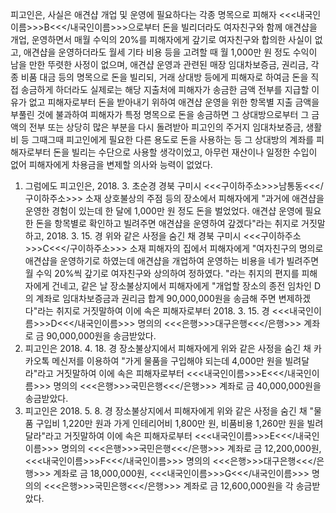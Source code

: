 피고인은, 사실은 애견샵 개업 및 운영에 필요하다는 각종 명목으로 피해자 <<<내국인이름>>>B<<</내국인이름>>>으로부터 돈을 빌리더라도 여자친구와 함께 애견샵을 개업, 운영하면서 매월 수익의 20%를 피해자에게 갚기로 여자친구와 합의한 사실이 없고, 애견샵을 운영하더라도 월세 기타 비용 등을 고려할 때 월 1,000만 원 정도 수익이 남을 만한 뚜렷한 사정이 없으며, 애견샵 운영과 관련된 매장 임대차보증금, 권리금, 각종 비품 대금 등의 명목으로 돈을 빌리되, 거래 상대방 등에게 피해자로 하여금 돈을 직접 송금하게 하더라도 실제로는 해당 지출처에 피해자가 송금한 금액 전부를 지급할 이유가 없고 피해자로부터 돈을 받아내기 위하여 애견샵 운영을 위한 항목별 지출 금액을 부풀린 것에 불과하여 피해자가 특정 명목으로 돈을 송금하면 그 상대방으로부터 그 금액의 전부 또는 상당히 많은 부분을 다시 돌려받아 피고인의 주거지 임대차보증금, 생활비 등 그때그때 피고인에게 필요한 다른 용도로 돈을 사용하는 등 그 상대방의 계좌를 피해자로부터 돈을 빌리는 수단으로 사용할 생각이었고, 아무런 재산이나 일정한 수입이 없어 피해자에게 차용금을 변제할 의사와 능력이 없었다.
1. 그럼에도 피고인은, 2018. 3. 초순경 경북 구미시 <<<구이하주소>>>남통동<<</구이하주소>>> 소재 상호불상의 주점 등의 장소에서 피해자에게 "과거에 애견샵을 운영한 경험이 있는데 한 달에 1,000만 원 정도 돈을 벌었었다. 애견샵 운영에 필요한 돈을 항목별로 확인하고 빌려주면 애견샵을 운영하여 갚겠다"라는 취지로 거짓말하고, 2018. 3. 15. 경 위와 같은 사정을 숨긴 채 경북 구미시 <<<구이하주소>>>C<<</구이하주소>>> 소재 피해자의 집에서 피해자에게 "여자친구의 명의로 애견샵을 운영하기로 하였는데 애견샵을 개업하여 운영하는 비용을 네가 빌려주면 월 수익 20%씩 갚기로 여자친구와 상의하여 정하였다. "라는 취지의 편지를 피해자에게 건네고, 같은 날 장소불상지에서 피해자에게 "개업할 장소의 종전 임차인 D의 계좌로 임대차보증금과 권리금 합계 90,000,000원을 송금해 주면 변제하겠다"라는 취지로 거짓말하여 이에 속은 피해자로부터 2018. 3. 15. 경 <<<내국인이름>>>D<<</내국인이름>>> 명의의 <<<은행>>>대구은행<<</은행>>> 계좌로 금 90,000,000원을 송금받았다.
2. 피고인은 2018. 4. 18. 경 장소불상지에서 피해자에게 위와 같은 사정을 숨긴 채 카카오톡 메신저를 이용하여 "가게 물품을 구입해야 되는데 4,000만 원을 빌려달라"라고 거짓말하여 이에 속은 피해자로부터 <<<내국인이름>>>E<<</내국인이름>>> 명의의 <<<은행>>>국민은행<<</은행>>> 계좌로 금 40,000,000원을 송금받았다.
3. 피고인은 2018. 5. 8. 경 장소불상지에서 피해자에게 위와 같은 사정을 숨긴 채 "물품 구입비 1,220만 원과 가게 인테리어비 1,800만 원, 비품비용 1,260만 원을 빌려달라"라고 거짓말하여 이에 속은 피해자로부터 <<<내국인이름>>>E<<</내국인이름>>> 명의의 <<<은행>>>국민은행<<</은행>>> 계좌로 금 12,200,000원, <<<내국인이름>>>F<<</내국인이름>>> 명의의 <<<은행>>>대구은행<<</은행>>> 계좌로 금 18,000,000원, <<<내국인이름>>>G<<</내국인이름>>> 명의의 <<<은행>>>국민은행<<</은행>>> 계좌로 금 12,600,000원을 각 송금받았다.
